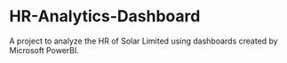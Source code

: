 # HR-Analytics-Dashboard
A project to analyze the HR of Solar Limited using dashboards  created by Microsoft PowerBI. 
